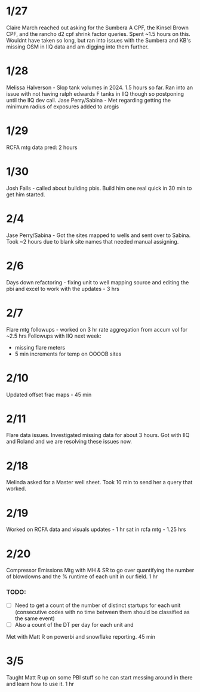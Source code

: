 # 1/27 
Claire March reached out asking for the Sumbera A CPF, the Kinsel Brown CPF, and the rancho d2 cpf shrink factor queries. 
Spent ~1.5 hours on this. Wouldnt have taken so long, but ran into issues with the Sumbera and KB's missing OSM in IIQ data and am digging into them further.


# 1/28
Melissa Halverson - Slop tank volumes in 2024. 1.5 hours so far. Ran into an issue with not having ralph edwards F tanks in IIQ though so postponing until the IIQ dev call.
Jase Perry/Sabina - Met regarding getting the minimum  radius of exposures  added to arcgis 

# 1/29 
RCFA mtg data pred: 2 hours 

# 1/30
Josh Falls - called about building pbis. Build him one real quick in 30 min to get him started.

# 2/4 
Jase Perry/Sabina - Got the sites mapped to wells and sent over to Sabina. Took ~2 hours due to blank site names that needed manual assigning. 

# 2/6
Days down refactoring - fixing unit to well mapping source and editing the pbi and excel to work with the updates - 3 hrs

# 2/7
Flare mtg followups - worked on 3 hr rate aggregation from accum vol for ~2.5 hrs
Followups with IIQ next week:
- missing flare meters
- 5 min increments for temp on OOOOB sites


# 2/10
Updated offset frac maps - 45 min

# 2/11
Flare data issues. Investigated missing data for about 3 hours. Got with IIQ and Roland and we are resolving these issues now. 

# 2/18 
Melinda asked for a Master well sheet. Took 10 min to send her a query that worked. 

# 2/19
Worked on RCFA data and visuals updates - 1 hr 
sat in rcfa mtg - 1.25 hrs 

# 2/20 
Compressor Emissions Mtg with MH & SR to go over quantifying the number of blowdowns and the % runtime of each unit in our field. 1 hr
### TODO:
- [ ]  Need to get a count of the number of distinct startups for each unit (consecutive codes with no time between them should be classified as the same event) 
- [ ] Also a count of the DT per day for each unit and 

Met with Matt R on powerbi and snowflake reporting. 45 min 

# 3/5
Taught Matt R up on some PBI stuff so he can start messing around in there and learn how to use it. 1 hr

